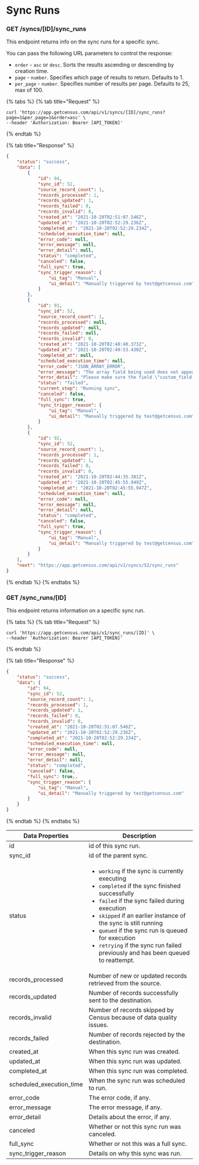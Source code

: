 # Sync Runs

### GET /syncs/\[ID]/sync\_runs

This endpoint returns info on the sync runs for a specific sync.

You can pass the following URL parameters to control the response:

* `order` - `asc` or `desc`. Sorts the results ascending or descending by creation time.
* `page` - `number`. Specifies which page of results to return. Defaults to 1.
* `per_page` - `number`. Specifies number of results per page. Defaults to 25, max of 100.

{% tabs %}
{% tab title="Request" %}
```
curl 'https://app.getcensus.com/api/v1/syncs/[ID]/sync_runs?page=1&per_page=1&order=asc' \
--header 'Authorization: Bearer [API_TOKEN]'
```
{% endtab %}

{% tab title="Response" %}
```json
{
    "status": "success",
    "data": [
        {
            "id": 94,
            "sync_id": 52,
            "source_record_count": 1,
            "records_processed": 1,
            "records_updated": 1,
            "records_failed": 0,
            "records_invalid": 0,
            "created_at": "2021-10-20T02:51:07.546Z",
            "updated_at": "2021-10-20T02:52:29.236Z",
            "completed_at": "2021-10-20T02:52:29.234Z",
            "scheduled_execution_time": null,
            "error_code": null,
            "error_message": null,
            "error_detail": null,
            "status": "completed",
            "canceled": false,
            "full_sync": true,
            "sync_trigger_reason": {
                "ui_tag": "Manual",
                "ui_detail": "Manually triggered by test@getcensus.com"
            }
        },
        {
            "id": 93,
            "sync_id": 52,
            "source_record_count": 1,
            "records_processed": null,
            "records_updated": null,
            "records_failed": null,
            "records_invalid": 0,
            "created_at": "2021-10-20T02:48:40.373Z",
            "updated_at": "2021-10-20T02:49:53.430Z",
            "completed_at": null,
            "scheduled_execution_time": null,
            "error_code": "JSON_ARRAY_ERROR",
            "error_message": "The array field being used does not appear to be valid JSON: Please make sure the field \"custom_field:Users\" with value \"jim\" is formatted as a JSON Array. Don't hesitate to reach out to the Census Support Team if you need help with this.",
            "error_detail": "Please make sure the field \"custom_field:Users\" with value \"jim\" is formatted as a JSON Array. Don't hesitate to reach out to the Census Support Team if you need help with this.",
            "status": "failed",
            "current_step": "Running sync",
            "canceled": false,
            "full_sync": true,
            "sync_trigger_reason": {
                "ui_tag": "Manual",
                "ui_detail": "Manually triggered by test@getcensus.com"
            }
        },
        {
            "id": 92,
            "sync_id": 52,
            "source_record_count": 1,
            "records_processed": 1,
            "records_updated": 1,
            "records_failed": 0,
            "records_invalid": 0,
            "created_at": "2021-10-20T02:44:35.381Z",
            "updated_at": "2021-10-20T02:45:55.949Z",
            "completed_at": "2021-10-20T02:45:55.947Z",
            "scheduled_execution_time": null,
            "error_code": null,
            "error_message": null,
            "error_detail": null,
            "status": "completed",
            "canceled": false,
            "full_sync": true,
            "sync_trigger_reason": {
                "ui_tag": "Manual",
                "ui_detail": "Manually triggered by test@getcensus.com"
            }
        }
    ],
    "next": "https://app.getcensus.com/api/v1/syncs/52/sync_runs"
}
```
{% endtab %}
{% endtabs %}

### GET /sync\_runs/\[ID]

This endpoint returns information on a specific sync run.

{% tabs %}
{% tab title="Request" %}
```
curl 'https://app.getcensus.com/api/v1/sync_runs/[ID]' \
--header 'Authorization: Bearer [API_TOKEN]'
```
{% endtab %}

{% tab title="Response" %}
```json
{
    "status": "success",
    "data": {
        "id": 94,
        "sync_id": 52,
        "source_record_count": 1,
        "records_processed": 1,
        "records_updated": 1,
        "records_failed": 0,
        "records_invalid": 0,
        "created_at": "2021-10-20T02:51:07.546Z",
        "updated_at": "2021-10-20T02:52:29.236Z",
        "completed_at": "2021-10-20T02:52:29.234Z",
        "scheduled_execution_time": null,
        "error_code": null,
        "error_message": null,
        "error_detail": null,
        "status": "completed",
        "canceled": false,
        "full_sync": true,.
        "sync_trigger_reason": {
            "ui_tag": "Manual",
            "ui_detail": "Manually triggered by test@getcensus.com"
        }
    }
}
```
{% endtab %}
{% endtabs %}

| Data Properties            | Description                                                                                                                                                                                                                                                                                                                                                                                                                                                       |
| -------------------------- | ----------------------------------------------------------------------------------------------------------------------------------------------------------------------------------------------------------------------------------------------------------------------------------------------------------------------------------------------------------------------------------------------------------------------------------------------------------------- |
| id                         | id of this sync run.                                                                                                                                                                                                                                                                                                                                                                                                                                              |
| sync\_id                   | id of the parent sync.                                                                                                                                                                                                                                                                                                                                                                                                                                            |
| status                     | <ul><li><code>working</code> if the sync is currently executing</li><li><code>completed</code> if the sync finished successfully</li><li><code>failed</code> if the sync failed during execution</li><li><code>skipped</code> if an earlier instance of the sync is still running</li><li><code>queued</code> if the sync run is queued for execution</li><li><code>retrying</code> if the sync run failed previously and has been queued to reattempt.</li></ul> |
| records\_processed         | Number of new or updated records retrieved from the source.                                                                                                                                                                                                                                                                                                                                                                                                       |
| records\_updated           | Number of records successfully sent to the destination.                                                                                                                                                                                                                                                                                                                                                                                                           |
| records\_invalid           | Number of records skipped by Census because of data quality issues.                                                                                                                                                                                                                                                                                                                                                                                               |
| records\_failed            | Number of records rejected by the destination.                                                                                                                                                                                                                                                                                                                                                                                                                    |
| created\_at                | When this sync run was created.                                                                                                                                                                                                                                                                                                                                                                                                                                   |
| updated\_at                | When this sync run was updated.                                                                                                                                                                                                                                                                                                                                                                                                                                   |
| completed\_at              | When this sync run was completed.                                                                                                                                                                                                                                                                                                                                                                                                                                 |
| scheduled\_execution\_time | When the sync run was scheduled to run.                                                                                                                                                                                                                                                                                                                                                                                                                           |
| error\_code                | The error code, if any.                                                                                                                                                                                                                                                                                                                                                                                                                                           |
| error\_message             | The error message, if any.                                                                                                                                                                                                                                                                                                                                                                                                                                        |
| error\_detail              | Details about the error, if any.                                                                                                                                                                                                                                                                                                                                                                                                                                  |
| canceled                   | Whether or not this sync run was canceled.                                                                                                                                                                                                                                                                                                                                                                                                                        |
| full\_sync                 | Whether or not this was a full sync.                                                                                                                                                                                                                                                                                                                                                                                                                              |
| sync\_trigger\_reason      | Details on why this sync was run.                                                                                                                                                                                                                                                                                                                                                                                                                                 |
